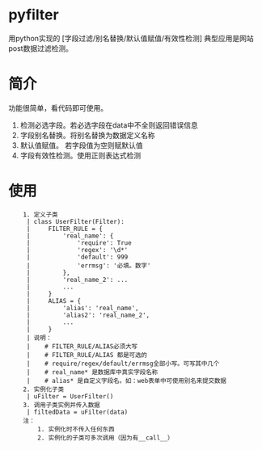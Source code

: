 # pyfilter
用python实现的 [字段过滤/别名替换/默认值赋值/有效性检测] 典型应用是网站post数据过滤检测。
# 简介
功能很简单，看代码即可使用。                                                                                                                              
1. 检测必选字段。若必选字段在data中不全则返回错误信息                                                                
2. 字段别名替换。将别名替换为数据定义名称                                                                          
3.  默认值赋值。 若字段值为空则赋默认值     
4.  字段有效性检测。使用正则表达式检测   

# 使用
        1. 定义子类
         | class UserFilter(Filter):
         |     FILTER_RULE = {
         |         'real_name': {
         |             'require': True
         |             'regex': '\d*'
         |             'default': 999
         |             'errmsg': '必填。数字'
         |         },
         |         'real_name_2': ...
         |         ...
         |     }
         |     ALIAS = {
         |         'alias': 'real_name',
         |         'alias2': 'real_name_2',
         |         ...
         |     }
         | 说明：
         |    # FILTER_RULE/ALIAS必须大写
         |    # FILTER_RULE/ALIAS 都是可选的
         |    # require/regex/default/errmsg全部小写。可写其中几个
         |    # real_name* 是数据库中真实字段名称
         |    # alias* 是自定义字段名。如：web表单中可使用别名来提交数据
        2. 实例化子类
         | uFilter = UserFilter()
        3. 调用子类实例并传入数据
         | filtedData = uFilter(data)
        注： 
            1. 实例化时不传入任何东西
            2. 实例化的子类可多次调用（因为有__call__）

